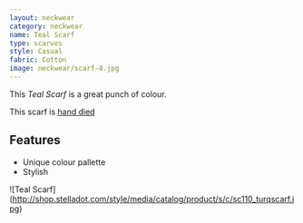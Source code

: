 ```yaml
---
layout: neckwear
category: neckwear
name: Teal Scarf
type: scarves
style: Casual
fabric: Cotton
image: neckwear/scarf-4.jpg
---
```


This *Teal Scarf* is a great punch of colour.

This scarf is [hand died](http://en.wikipedia.org/wiki/Custom_fabric_dyeing)

## Features

- Unique colour pallette
- Stylish

![Teal Scarf] (http://shop.stelladot.com/style/media/catalog/product/s/c/sc110_turqscarf.jpg)

